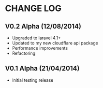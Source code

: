 CHANGE LOG
==========


## V0.2 Alpha (12/08/2014)

* Upgraded to laravel 4.1+
* Updated to my new cloudflare api package
* Performance improvements
* Refactoring


## V0.1 Alpha (21/04/2014)

* Initial testing release
